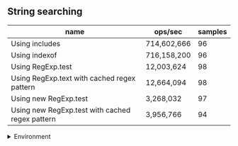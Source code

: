 ## String searching

|name|ops/sec|samples|
|-|-|-|
|Using includes|714,602,666|96|
|Using indexof|716,158,200|96|
|Using RegExp.test|12,003,624|98|
|Using RegExp.text with cached regex pattern|12,664,094|98|
|Using new RegExp.test|3,268,032|97|
|Using new RegExp.test with cached regex pattern|3,956,766|94|


<details>
<summary>Environment</summary>

* __Machine:__ linux x64 | 2 vCPUs | 6.8GB Mem
* __Run:__ Sat Oct 21 2023 14:00:29 GMT+0000 (Coordinated Universal Time)
</details>

<!--
{"environment":{"platform":"linux","arch":"x64","cpus":2,"totalMemory":6.759746551513672},"benchmarks":[{"name":"Using includes","opsSec":714602665.5474858,"samples":7},{"name":"Using indexof","opsSec":716158200.0847802,"samples":9},{"name":"Using RegExp.test","opsSec":12003623.872507334,"samples":5},{"name":"Using RegExp.text with cached regex pattern","opsSec":12664094.004841112,"samples":5},{"name":"Using new RegExp.test","opsSec":3268031.8320975862,"samples":4},{"name":"Using new RegExp.test with cached regex pattern","opsSec":3956766.3158374634,"samples":4}]}-->
